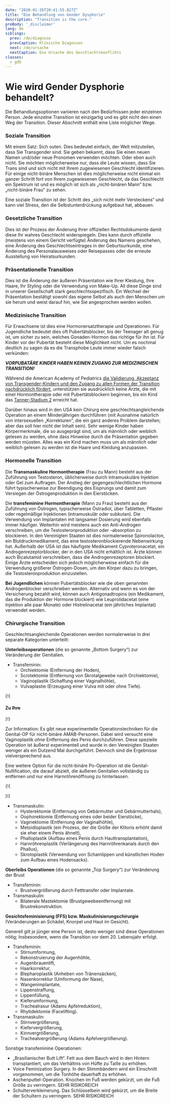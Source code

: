 ```yaml
---
date: "2020-01-26T20:41:55.827Z"
title: "Die Behandlung von Gender Dysphorie"
description: "Transition is the cure."
preBody: '_disclaimer'
lang: de
siblings:
  prev: /de/diagnose
  prevCaption: Klinische Diagnosen
  next: /de/ursache
  nextCaption: Die Ursache des Geschlechtskonflikts
classes:
  - gdb
---
```


# Wie wird Gender Dysphorie behandelt?

Die Behandlungsoptionen variieren nach den Bedürfnissen jeder einzelnen Person. Jede einzelne Transition ist einzigartig und es gibt nicht den einen Weg der Transition. Dieser Abschnitt enthält eine Liste möglicher Wege.

### Soziale Transition

Mit einem Satz: Sich outen. Dies bedeutet einfach, der Welt mitzuteilen, dass Sie Transgender sind. Sie geben bekannt, dass Sie einen neuen Namen und/oder neue Pronomen verwenden möchten. Oder eben auch nicht. Sie möchten möglicherweise nur, dass die Leute wissen, dass Sie Trans sind und sich nicht mit Ihrem zugewiesenen Geschlecht identifizieren. Für einige nicht-binäre Menschen ist dies möglicherweise nicht einmal ein ganzer Schritt fort von Ihrem zugewiesenen Geschlecht, da das Geschlecht ein Spektrum ist und es möglich ist sich als „nicht-binären Mann“ bzw. „nicht-binäre Frau“ zu sehen.

Eine soziale Transition ist der Schritt des „sich nicht mehr Versteckens“ und kann viel Stress, den die Selbstunterdrückung aufgebaut hat, abbauen.

### Gesetzliche Transition

Dies ist der Prozess der Änderung Ihrer offiziellen Rechtsdokumente damit diese Ihr wahres Geschlecht widerspiegeln. Dies kann durch offizielle (meistens von einem Gericht verfügte) Änderung des Namens geschehen, eine Änderung des Geschlechtseintrages in der Geburtsurkunde, eine Änderung des Personalausweises oder Reisepasses oder die erneute Ausstellung von Heiratsurkunden.

### Präsentationelle Transition

Dies ist die Änderung der äußeren Präsentation wie Ihrer Kleidung, Ihre Haare, Ihr Styling oder die Verwendung von Make-Up. All diese Dinge sind in unserer Gesellschaft stark geschlechtsspezifisch. Ein Wechsel der Präsentation bestätigt sowohl das eigene Selbst als auch den Menschen um sie herum und weist darauf hin, wie Sie angesprochen werden wollen.

### Medizinische Transition

Für Erwachsene ist dies eine Hormonersatztherapie und Operationen. Für Jugendliche bedeutet dies oft Pubertätsblocker, bis der Teenager alt genug ist, um sicher zu sein, welches Gonaden-Hormon das richtige für ihn ist. Für Kinder vor der Pubertät besteht diese Möglichkeit nicht. Um es nochmal deutlich zu sagen da es die Transphobe Leute immer wieder falsch verkünden:

***VORPUBATÄRE KINDER HABEN KEINEN ZUGANG ZUR MEDIZINISCHEN TRANSITION!***

Während die American Academy of Pediatrics [die Validierung, Akzeptanz von Transgender-Kindern und den Zugang zu allen Formen der Transition nachdrücklich fördert](https://pediatrics.aappublications.org/content/pediatrics/early/2018/09/13/peds.2018-2162.full.pdf), unterstützen sie ausdrücklich keine Ärzte, die mit einer Hormontherapie oder mit Pubertätsblockern beginnen, bis ein Kind das [Tanner-Stadium 2](https://de.wikipedia.org/wiki/Tanner-Stadien) erreicht hat.

Darüber hinaus wird in den USA kein Chirurg eine geschlechtsangleichende Operation an einem Minderjährigen durchführen (mit Ausnahme natürlich von intersexuellen „Korrekturen“, die ein ganz anderes Problem darstellen; aber das soll hier nicht der Inhalt sein). Sehr wenige Kinder haben Körpermerkmale, die so ausgeprägt sind, um als männlich oder weiblich gelesen zu werden, ohne dass Hinweise durch die Präsentation gegeben werden müssten. Alles was ein Kind machen muss um als männlich oder weiblich gelesen zu werden ist die Haare und Kleidung anzupassen.

### Hormonelle Transition

Die **Transmaskuline Hormontherapie** (Frau zu Mann) besteht aus der Zuführung von Testosteron, üblicherweise durch intramuskuläre Injektion oder Gel zum Auftragen. Der Anstieg der gegengeschlechtlichen Hormone führt typischerweise zur Beendigung des Eisprungs und damit zum Versiegen der Östrogenproduktion in den Eierstöcken.

Die **transfeminine Hormontherapie** (Mann zu Frau) besteht aus der Zuführung von Östrogen, typischerweise Östradiol, über Tabletten, Pflaster oder regelmäßige Injektionen (intramuskulär oder subkutan). Die Verwendung von Implantaten mit langsamer Dosierung wird ebenfalls immer häufiger. Weiterhin wird meistens auch ein Anti-Androgen verschreiben, um die Testosteronproduktion oder -absorption zu blockieren. In den Vereinigten Staaten ist dies normalerweise Spironolacton, ein Blutdruckmedikament, das eine testosteronblockierende Nebenwirkung hat. Außerhalb der USA ist das häufigste Medikament Cyproteronacetat, ein Androgenrezeptorblocker, der in den USA nicht erhältlich ist. Ärzte können auch Bicalutamid verschreiben, dass die Androgenrezeptoren blockiert. Einige Ärzte entscheiden sich jedoch möglicherweise einfach für die Verwendung größerer Östrogen-Dosen, um den Körper dazu zu bringen, die Testosteronproduktion einzustellen.

**Bei Jugendlichen** können Pubertätsblocker wie die oben genannten Androgenblocker verschrieben werden. Alternativ und wenn es von der Versicherung bezahlt wird, können auch Antigonadtropins (ein Medikament, das die Produktion der Hormone blockiert) wie Leuprolidacetat (eine Injektion alle paar Monate) oder Histrelinacetat (ein jährliches Implantat) verwendet werden.

### Chirurgische Transition

Geschlechtsangleichende Operationen werden normalerweise in drei separate Kategorien unterteilt:

**Unterleibsoperationen** (die so genannte „Bottom Surgery“) zur Veränderung der Genitalien.

- Transfeminin:
  - Orchiektomie (Entfernung der Hoden),
  - Scrotektomie (Entfernung von Skrotalgewebe nach Orchiektomie),
  - Vaginoplastik (Schaffung einer Vaginalhöhle),
  - Vulvaplastie (Erzeugung einer Vulva mit oder ohne Tiefe).

{!{ <div class="gutter"><div class="card"><div class="card-body"><h4 class="card-title">Zu Ihre</h4> }!}

Zur Information: Es gibt neue experimentelle Operationstechniken für die Genital-OP für nicht-binäre AMAB-Personen. Dabei wird versucht eine Vaginoplastik *ohne* Entfernung des Penis durchzuführen. Diese spezielle Operation ist äußerst experimentell und wurde in den Vereinigten Staaten weniger als ein Dutzend Mal durchgeführt. Dennoch sind die Ergebnisse vielversprechend aus.

Eine weitere Option für die nicht-binäre Po-Operation ist die Genital-Nullification, die darauf abzielt, die äußeren Genitalien vollständig zu entfernen und nur eine Harnröhrenöffnung zu hinterlassen.

{!{ </div></div></div> }!}

- Transmaskulin:
  - Hysterektomie (Entfernung von Gebärmutter und Gebärmutterhals),
  - Oophorektomie (Entfernung eines oder beider Eierstöcke),
  - Vaginektomie (Entfernung der Vaginalhöhle),
  - Metoidioplastik (ein Prozess, der die Größe der Klitoris erhöht damit sie eher einem Penis ähnelt),
  - Phalloplastik (Aufbau eines Penis durch Hauttransplantation),
  - Harnröhrenplastik (Verlängerung des Harnröhrenkanals durch den Phallus),
  - Skrotoplastik (Verwendung von Schamlippen und künstlichen Hoden zum Aufbau eines Hodensacks).

**Oberleibs Operationen** (die so genannte „Top Surgery“) zur Veränderung der Brust

- Transfeminin:
  - Brustvergrößerung durch Fetttransfer oder Implantate.
- Transmaskulin:
  - Bilaterale Mastektomie (Brustgewebeentfernung) mit Brustrekonstruktion.

**Gesichtsfeminisierung (FFS) bzw. Maskulinisierungschirurgie** (Veränderungen an Schädel, Knorpel und Haut im Gesicht).

Generell gilt je jünger eine Person ist, desto weniger sind diese Operationen nötig; Insbesondere, wenn die Transition vor dem 20. Lebensjahr erfolgt.

- Transfeminin:
  - Stirnumformung,
  - Rekonstruierung der Augenhöhle,
  - Augenbrauenlift,
  - Haarkorrektur,
  - Blepharoplastik (Anheben von Tränensäcken),
  - Nasenkorrektur (Umformung der Nase),
  - Wangenimplantate,
  - Lippenstraffung,
  - Lippenfüllung,
  - Kieferumformung,
  - Trachealrasur (Adams Apfelreduktion),
  - Rhytidektomie (Facelifting).
- Transmaskulin:
  - Stirnvergrößerung,
  - Kiefervergrößerung,
  - Kinnvergrößerung,
  - Trachealvergrößerung (Adams Apfelvergrößerung).

Sonstige transfeminine Operationen:

- „Brasilianischer Butt Lift“. Fett aus dem Bauch wird in den Hintern transplantiert, um das Verhältnis von Hüfte zu Taille zu erhöhen.
- Voice Feminization Surgery. In den Stimmbändern wird ein Einschnitt vorgenommen, um die Tonhöhe dauerhaft zu erhöhen.
- Aschenputtel-Operation. Knochen im Fuß werden gekürzt, um die Fuß Größe zu verringern. SEHR RISIKOREICH
- Schulterverkleinerung. Das Schlüsselbein wird gekürzt, um die Breite der Schultern zu verringern. SEHR RISIKOREICH
